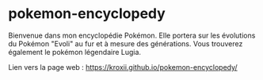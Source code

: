 # pokemon-encyclopedy

Bienvenue dans mon encyclopédie Pokémon.
Elle portera sur les évolutions du Pokémon "Evoli" au fur et à mesure des générations.
Vous trouverez également le pokémon légendaire Lugia.

Lien vers la page web : https://kroxii.github.io/pokemon-encyclopedy/
